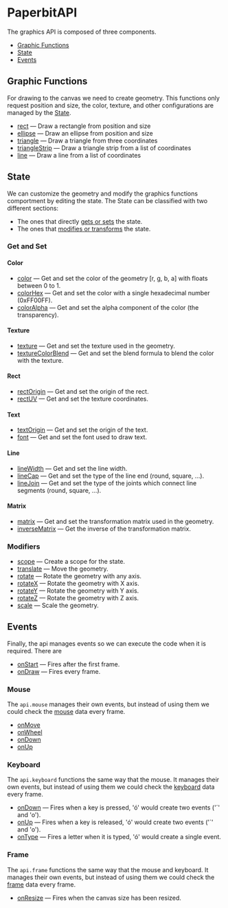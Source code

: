 # PaperbitAPI

The graphics API is composed of three components.
- [Graphic Functions](#graphic-functions)
- [State](#state)
- [Events](#events)

## Graphic Functions

For drawing to the canvas we need to create geometry.
This functions only request position and size,
the color, texture, and other configurations are managed by the [State](#state).

- [rect]() — Draw a rectangle from position and size
- [ellipse]() — Draw an ellipse from position and size
- [triangle]() — Draw a triangle from three coordinates
- [triangleStrip]() — Draw a triangle strip from a list of coordinates
- [line]() — Draw a line from a list of coordinates

## State

We can customize the geometry and modify the graphics functions comportment by editing the state.
The State can be classified with two different sections:
- The ones that directly [gets or sets](#get-and-set) the state.
- The ones that [modifies or transforms](#modifiers) the state.

### Get and Set
#### Color
- [color]() — Get and set the color of the geometry [r, g, b, a] with floats between 0 to 1.
- [colorHex]() — Get and set the color with a single hexadecimal number (0xFF00FF).
- [colorAlpha]() — Get and set the alpha component of the color (the transparency).

#### Texture
- [texture]() — Get and set the texture used in the geometry.
- [textureColorBlend]() — Get and set the blend formula to blend the color with the texture.

#### Rect
- [rectOrigin]() — Get and set the origin of the rect.
- [rectUV]() — Get and set the texture coordinates.

#### Text
- [textOrigin]() — Get and set the origin of the text.
- [font]() — Get and set the font used to draw text.

#### Line
- [lineWidth]() — Get and set the line width.
- [lineCap]() — Get and set the type of the line end (round, square, ...).
- [lineJoin]() — Get and set the type of the joints which connect line segments (round, square, ...).

#### Matrix
- [matrix]() — Get and set the transformation matrix used in the geometry.
- [inverseMatrix]() — Get the inverse of the transformation matrix.

### Modifiers
- [scope]() — Create a scope for the state.
- [translate]() — Move the geometry.
- [rotate]() — Rotate the geometry with any axis.
- [rotateX]() — Rotate the geometry with X axis.
- [rotateY]() — Rotate the geometry with Y axis.
- [rotateZ]() — Rotate the geometry with Z axis.
- [scale]() — Scale the geometry.

## Events

Finally, the api manages events so we can execute the code when it is required.
There are 

- [onStart]() — Fires after the first frame.
- [onDraw]() — Fires every frame.

### Mouse
The `api.mouse` manages their own events, but instead of using them
we could check the [mouse]() data every frame.
 
- [onMove]()
- [onWheel]()
- [onDown]()
- [onUp]()

### Keyboard
The `api.keyboard` functions the same way that the mouse.
It manages their own events, but instead of using them
we could check the [keyboard]() data every frame.

- [onDown]() — Fires when a key is pressed, 'ó' would create two events ('´' and 'o').
- [onUp]() — Fires when a key is released, 'ó' would create two events ('´' and 'o').
- [onType]()  — Fires a letter when it is typed, 'ó' would create a single event.

### Frame
The `api.frame` functions the same way that the mouse and keyboard.
It manages their own events, but instead of using them
we could check the [frame]() data every frame.

- [onResize]() — Fires when the canvas size has been resized.